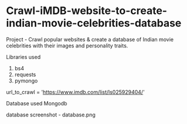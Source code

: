# Crawl-iMDB-website-to-create-indian-movie-celebrities-database
Project - Crawl popular websites & create a database of Indian movie celebrities with their images and personality traits.

Libraries used
1. bs4
2. requests
3. pymongo

url_to_crawl = 'https://www.imdb.com/list/ls025929404/'

Database used
Mongodb

database screenshot - database.png
